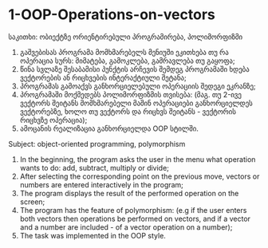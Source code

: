 # 1-OOP-Operations-on-vectors

საკითხი: ობიექტზე ორიენტირებული პროგრამირება, პოლიმორფიზმი

1. გაშვებისას პროგრამა მომხმარებელს მენიუში ეკითხება თუ რა ოპერაცია
   სურს: მიმატება, გამოკლება, გამრავლება თუ გაყოფა;
2. წინა სვლაზე შესაბამისი პუნქტის არჩევის შემდეგ პროგრამაში ხდება ვექტორების ან რიცხვების ინტერაქტიული შეტანა;
3. პროგრამას გამოაქვს განხორციელებული ოპერაციის შედეგი ეკრანზე;
4. პროგრამაში მოქმედებს პოლიმორფიზმის თვისება:
   (მაგ. თუ 2-ივე ვექტორს შეიტანს მომხმარებელი მაშინ ოპერაციები
    განხორციელდეს ვექტორებზე, ხოლო თუ ვექტორს და რიცხვს შეიტანს - ვექტორის
    რიცხვზე ოპერაცია);
5. ამოცანის რეალიზაცია განხორციელდა OOP სტილში.


Subject: object-oriented programming, polymorphism

1. In the beginning, the program asks the user in the menu what operation
   wants to do: add, subtract, multiply or divide;
2. After selecting the corresponding point on the previous move, vectors or numbers are entered interactively in the program;
3. The program displays the result of the performed operation on the screen;
4. The program has the feature of polymorphism:
   (e.g if the user enters both vectors then operations be performed on vectors, 
    and if a vector and a number are included - of a vector operation on a number);
5. The task was implemented in the OOP style.
